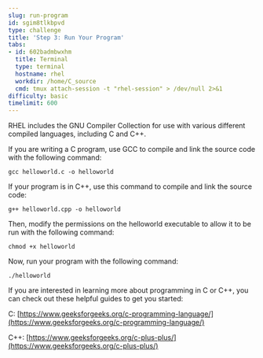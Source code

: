 ```yaml
---
slug: run-program
id: sgim8tlkbpvd
type: challenge
title: 'Step 3: Run Your Program'
tabs:
- id: 602badmbwxhm
  title: Terminal
  type: terminal
  hostname: rhel
  workdir: /home/C_source
  cmd: tmux attach-session -t "rhel-session" > /dev/null 2>&1
difficulty: basic
timelimit: 600
---
```

RHEL includes the GNU Compiler Collection for use with various different compiled languages, including C and C++.

If you are writing a C program, use GCC to compile and link the source code with the following command:

```bash,run
gcc helloworld.c -o helloworld
```

If your program is in C++, use this command to compile and link the source code:

```bash,run
g++ helloworld.cpp -o helloworld
```

Then, modify the permissions on the helloworld executable to allow it to be run with the following command:

```bash,run
chmod +x helloworld
```

Now, run your program with the following command:

```bash,run
./helloworld
```

If you are interested in learning more about programming in C or C++, you can check out these helpful guides to get you started:

C: [https://www.geeksforgeeks.org/c-programming-language/](https://www.geeksforgeeks.org/c-programming-language/)

C++: [https://www.geeksforgeeks.org/c-plus-plus/](https://www.geeksforgeeks.org/c-plus-plus/)
